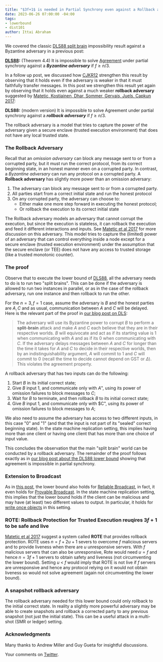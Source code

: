 ```yaml
---
title: "$3f+1$ is needed in Partial Synchrony even against a Rollback adversary"
date: 2023-06-26 07:00:00 -04:00
tags:
- lowerbound
- dist101
author: Ittai Abraham
---
```


We covered the classic [DLS88 split brain](https://decentralizedthoughts.github.io/2019-06-25-on-the-impossibility-of-byzantine-agreement-for-n-equals-3f-in-partial-synchrony/) impossibility result against a Byzantine adversary in a previous post:

**[DLS88](https://groups.csail.mit.edu/tds/papers/Lynch/jacm88.pdf):** (Theorem 4.4) It is impossible to solve [Agreement](https://ittaiab.github.io/2019-06-27-defining-consensus/) under partial synchrony against a ***Byzantine adversary*** if $f \geq n/3$.

In a follow up post, we discussed how [CJKR12](https://decentralizedthoughts.github.io/2021-06-14-neither-non-equivocation-nor-transferability-alone-is-enough-for-tolerating-minority-corruptions-in-asynchrony/) strengthen this result by observing that it holds even if the adversary is weaker in that it must faithfully transfer messages. 
In this post we strengthen this result yet again by observing that it holds even against a much weaker **rollback adversary** suggested by [Matetic, Kostiainen, Dhar, Sommer, Gervais, Juels, Capkun 2017](https://www.usenix.org/system/files/conference/usenixsecurity17/sec17-matetic.pdf):

**DLS88:** (modern version) It is impossible to solve Agreement under partial synchrony against a ***rollback adversary*** if $f \geq n/3$.

The rollback adversary is a model that tries to capture the power of the adversary given a secure enclave (trusted execution environment) that does not have any local trusted state.

### The Rollback Adversary

Recall that an *omission adversary* can block any message sent to or from a corrupted party, but it must run the correct protocol, from its correct beginning state, in an honest manner even on a corrupted party. In contrast, a *Byzantine adversary* can run any protocol on a corrupted party. 
A **Rollback adversary** has slightly more power than an omission adversary:

1. The adversary can block any message sent to or from a corrupted party.
2. All parties start from a correct initial state and run the honest protocol 
3. On any corrupted party, the adversary can choose to:
   * Either make one more step forward in executing the honest protocol;
   * Or rollback the execution to its correct initial state

The Rollback adversary models an adversary that cannot corrupt the execution, but since the execution is stateless, it can rollback the execution and feed it different interactions and inputs. See [Matetic et al 2017](https://www.usenix.org/system/files/conference/usenixsecurity17/sec17-matetic.pdf) for more discussion on this adversary. This model tries to capture the (limited) power of an adversary that can control everything inside a node except for a secure enclave (trusted execution environment) under the assumption that the secure enclave (or TEE) does not have any access to trusted storage (like a trusted monotonic counter). 


### The proof

Observe that to execute the lower bound of [DLS88](https://decentralizedthoughts.github.io/2019-06-25-on-the-impossibility-of-byzantine-agreement-for-n-equals-3f-in-partial-synchrony/), all the adversary needs to do is to run two "split brains". This can be done if the adversary is allowed to run two instances in parallel, or as in the case of the rollback adversary, run one instance and then rollback to run the other.

For the $n=3, f=1$ case, assume the adversary is $B$ and the honest parties are $A,C$ and as usual, communication between $A$ and $C$ will be delayed. Here is the relevant part of the proof in [our blog post on DLS](https://decentralizedthoughts.github.io/2019-06-25-on-the-impossibility-of-byzantine-agreement-for-n-equals-3f-in-partial-synchrony/):

> The adversary will use its Byzantine power to corrupt $B$ to perform a **split-brain** attack and make $A$ and $C$ each believe that they are in their respective worlds. $B$ will equivocate and act as if its starting value is 1 when communicating with $A$ and as if its 0 when communicating with $C$. If the adversary delays messages between $A$ and $C$ for longer than the time it takes for $A$ and $C$ to decide in their respective worlds, then by an indistinguishability argument, $A$ will commit to 1 and $C$ will commit to 0 (recall the time to decide cannot depend on GST or $\Delta$). This violates the agreement property.

A rollback adversary that has two inputs can do the following:

1. Start $B$ in its initial correct state; 
2. Give $B$ input 1, and communicate only with $A$", using its power of omission failures to block messages to $C$;
3. Wait for $B$ to terminate, and then rollback $B$ to its initial correct state;
4. Give $B$ input 1, and communicate only with $C", using its power of omission failures to block messages to $A$;

We also need to assume the adversary has access to two different inputs, in this case "0" and "1" (and that the input is not part of its "sealed" correct beginning state). In the state machine replication setting, this implies having more than one client or having one client that has more than one choice of input value.

This concludes the observation that the main "split brain" world can be conducted by a rollback adversary. The remainder of the proof follows exactly as in [our blog post about the DLS88 lower bound](https://decentralizedthoughts.github.io/2019-06-25-on-the-impossibility-of-byzantine-agreement-for-n-equals-3f-in-partial-synchrony/) showing that agreement is impossible in partial synchrony.

### Extension to Broadcast

As in [this post](https://decentralizedthoughts.github.io/2021-06-14-neither-non-equivocation-nor-transferability-alone-is-enough-for-tolerating-minority-corruptions-in-asynchrony/), the lower bound also holds for [Reliable Broadcast](https://decentralizedthoughts.github.io/2020-09-19-living-with-asynchrony-brachas-reliable-broadcast/), in fact, it even holds for [Provable Broadcast](https://decentralizedthoughts.github.io/2022-09-10-provable-broadcast/). In the state machine replication setting, this implies that the lower bound holds if the client can be malicious and may have (at least) two different values to output. In particular, it holds for [write once objects](https://decentralizedthoughts.github.io/2022-12-27-set-replication/) in this setting.

### ROTE: Rollback Protection for Trusted Execution reuqires $3f+1$ to be safe and live

[Matetic et al 2017](https://www.usenix.org/system/files/conference/usenixsecurity17/sec17-matetic.pdf) suggest a system called **ROTE** that provides rollback protection. ROTE uses $n=f+2u+1$ severs to overcome $f$ malicious servers and to provide liveness when there are $u$ unresponsive servers. With $f$ malicious servers that can also be unresponsive, Rote would need $u=f$ and hence $n=3f+1$ servers to obtain safety and liveness (not circumventing the lower bound). Setting $u$ < $f$ would imply that ROTE is not live if $f$ servers are unresponsive and hence any protocol relying on it would not obtain liveness so would not solve agreement (again not circumventing the lower bound).


### A snapshot rollback adversary

The rollback adversary needed for this lower bound could only rollback to the initial correct state. In reality a slightly more powerful adversary may be able to create snapshots and rollback a corrected party to any previous snapshot (not just the initial state). This can be a useful attack in a multi-shot (SMR or ledger) setting.

### Acknowledgments

Many thanks to Andrew Miller and Guy Gueta for insightful discussions.

Your comments on [Twitter](https://twitter.com/ittaia/status/1673476144996261889?s=20).

